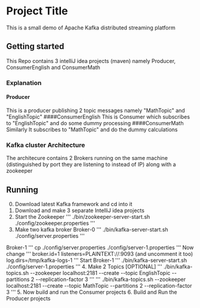 # Project Title
This is a small demo of Apache Kafka distributed streaming platform

## Getting started
This Repo contains 3 intelliJ idea projects (maven) namely Producer, ConsumerEnglish and ConsumerMath

### Explanation
#### Producer
This is a producer publishing 2 topic messages namely "MathTopic" and "EnglishTopic"
####ConsumerEnglish
This is Consumer which subscribes to "EnglishTopic" and do some dummy processing
####ConsumerMath
Similarly It subscribes to "MathTopic" and do the dummy calculations

### Kafka cluster Architecture

The architecure contains 2 Brokers running on the same machine (distinguished by port they are listening to instead of IP) along with a zookeeper

## Running

0. Download latest Kafka framework and cd into it
1. Download and make 3 separate IntelliJ idea projects
2. Start the Zookeeper
'''
./bin/zookeeper-server-start.sh ./config/zookeeper.properties
'''
3. Make two kafka broker
Broker-0
'''
./bin/kafka-server-start.sh ./config/server.properties
'''

Broker-1
'''
cp ./config/server.properties ./config/server-1.properties
'''
Now change 
'''
broker.id=1
listeners=PLAINTEXT://:9093 (and uncomment it too)
log.dirs=/tmp/kafka-logs-1
'''
Start Broker-1
'''
./bin/kafka-server-start.sh ./config/server-1.properties
'''
4. Make 2 Topics [OPTIONAL]
'''
./bin/kafka-topics.sh --zookeeper localhost:2181 --create --topic EnglishTopic --partitions 2 --replication-factor 3
'''
'''
./bin/kafka-topics.sh --zookeeper localhost:2181 --create --topic MathTopic --partitions 2 --replication-factor 3
'''
5. Now build and run the Consumer projects
6. Build and Run the Producer projects

